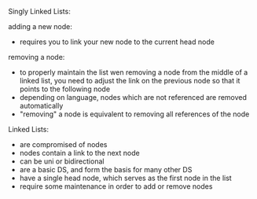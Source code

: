 Singly Linked Lists:

adding a new node: 
- requires you to link your new node to the current head node

removing a node:
- to properly maintain the list wen removing a node from the middle of a linked list, you need to adjust the link on the previous node so that it points to the following node
- depending on language, nodes which are not referenced are removed automatically
- "removing" a node is equivalent to removing all references of the node

Linked Lists:
- are compromised of nodes
- nodes contain a link to the next node 
- can be uni or bidirectional 
- are a basic DS, and form the basis for many other DS
- have a single head node, which serves as the first node in the list
- require some maintenance in order to add or remove nodes 

